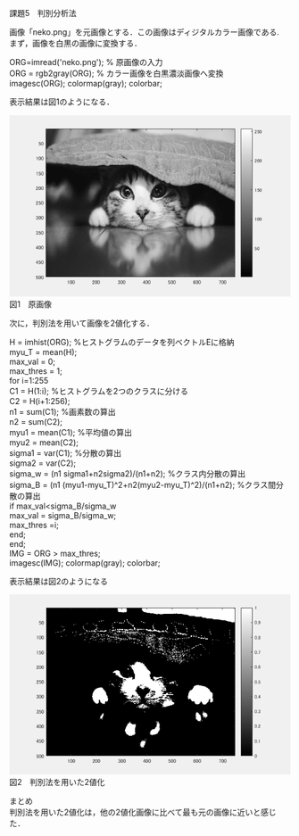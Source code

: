 課題5　判別分析法

画像「neko.png」を元画像とする．この画像はディジタルカラー画像である.  
まず，画像を白黒の画像に変換する．

ORG=imread('neko.png'); % 原画像の入力  
ORG = rgb2gray(ORG); % カラー画像を白黒濃淡画像へ変換  
imagesc(ORG); colormap(gray); colorbar;

表示結果は図1のようになる．


![原画像](https://github.com/inagaki-toshihiro/report/blob/master/image/kadai5-1.png)  
図1　原画像

次に，判別法を用いて画像を2値化する．

H = imhist(ORG); %ヒストグラムのデータを列ベクトルEに格納  
myu_T = mean(H);  
max_val = 0;  
max_thres = 1;  
for i=1:255  
C1 = H(1:i); %ヒストグラムを2つのクラスに分ける  
C2 = H(i+1:256);  
n1 = sum(C1); %画素数の算出  
n2 = sum(C2);  
myu1 = mean(C1); %平均値の算出  
myu2 = mean(C2);  
sigma1 = var(C1); %分散の算出  
sigma2 = var(C2);  
sigma_w = (n1 sigma1+n2sigma2)/(n1+n2); %クラス内分散の算出  
sigma_B = (n1 (myu1-myu_T)^2+n2(myu2-myu_T)^2)/(n1+n2); %クラス間分散の算出  
if max_val<sigma_B/sigma_w  
max_val = sigma_B/sigma_w;  
max_thres =i;  
end;  
end;  
IMG = ORG > max_thres;  
imagesc(IMG); colormap(gray); colorbar;  

表示結果は図2のようになる


![原画像](https://github.com/inagaki-toshihiro/report/blob/master/image/kadai5-2.png)  
図2　判別法を用いた2値化

まとめ  
判別法を用いた2値化は，他の2値化画像に比べて最も元の画像に近いと感じた．
